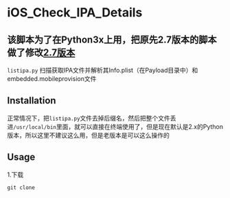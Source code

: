 # iOS_Check_IPA_Details

## 该脚本为了在Python3x上用，把原先2.7版本的脚本做了修改[2.7版本](https://github.com/apperian/iOS-checkIPA)

`listipa.py` 扫描获取IPA文件并解析其Info.plist（在Payload目录中）和embedded.mobileprovision文件

## Installation ##
正常情况下，把`listipa.py`文件去掉后缀名，然后把整个文件丢进`/usr/local/bin`里面，就可以直接在终端使用了，但是现在默认是2.x的Python版本，所以这里不建议这么用，但是老版本是可以这么操作的

## Usage ##
1.下载
```python
git clone 
```
